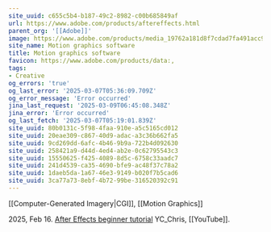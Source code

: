 ```yaml
---
site_uuid: c655c5b4-b187-49c2-8982-c00b685849af
url: https://www.adobe.com/products/aftereffects.html
parent_org: '[[Adobe]]'
image: https://www.adobe.com/products/media_19762a181d8f7cdad7fa491acc9917bdedbcba01a.jpeg?width=1200&format=pjpg&optimize=medium
site_name: Motion graphics software
title: Motion graphics software
favicon: https://www.adobe.com/products/data:,
tags:
- Creative
og_errors: 'true'
og_last_error: '2025-03-07T05:36:09.709Z'
og_error_message: 'Error occurred'
jina_last_request: '2025-03-09T06:45:08.348Z'
jina_error: 'Error occurred'
og_last_fetch: '2025-03-07T05:19:01.839Z'
site_uuid: 80b0131c-5f98-4faa-910e-a5c5165cd012
site_uuid: 20eae309-c867-40d9-adac-a3c36b662fa5
site_uuid: 9cd269dd-6afc-4b46-9b9a-722b4d092630
site_uuid: 258421a9-d44d-4ed4-ab2e-0c62795543c3
site_uuid: 15550625-f425-4089-8d5c-6758c33aadc7
site_uuid: 241d4539-ca35-4690-bfe9-ac48f37c78a2
site_uuid: 1daeb5da-1a67-46e3-9149-b020f7b5cad6
site_uuid: 3ca77a73-8ebf-4b72-99be-316520392c91
---
```

[[Computer-Generated Imagery|CGI]], [[Motion Graphics]]

2025, Feb 16. [After Effects beginner tutorial](https://youtu.be/cOqMCL4aZHM?si=eTmOXoLq9jxtIkZU) YC_Chris, [[YouTube]].
